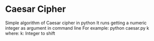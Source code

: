 # Caesar Cipher
Simple algorithm of Caesar cipher in python
It runs getting a numeric integer as argument in command line
For example: python caesar.py k
where:
k: Integer to shift
